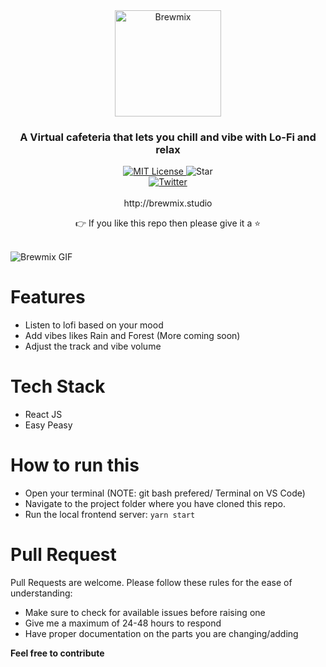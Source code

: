 <div align="center">
  <a href="http://brewmix.studio"><img src="https://i.ibb.co/GQffCtr/Screenshot-2022-10-17-at-3-25-18-PM.png" alt="Brewmix" height=170></a>
  <br />
  <h3>A Virtual cafeteria that lets you chill and vibe with Lo-Fi and relax</h3>
  <a href="https://github.com/S-ayanide/Brewmix/blob/master/LICENSE.md">
    <img alt="MIT License" src="https://img.shields.io/github/license/S-ayanide/Brewmix" />
  </a>
  <img alt="Star" src="https://img.shields.io/github/stars/S-ayanide/Brewmix" />
  <br />
  <a href="https://twitter.com/s_ayanide">
    <img alt="Twitter" src="https://img.shields.io/twitter/url.svg?label=%40s_ayanide&style=social&url=https%3A%2F%2Ftwitter.com%2Fs_ayanide" />
  </a>
  <br />
  <br />
  <div>
    http://brewmix.studio
  </div>
  <p>👉 If you like this repo then please give it a ⭐️</p>
  <br />
</div>

<img src="./assets/brewmix.gif" alt="Brewmix GIF" />

# Features

* Listen to lofi based on your mood
* Add vibes likes Rain and Forest (More coming soon)
* Adjust the track and vibe volume

# Tech Stack

* React JS
* Easy Peasy

# How to run this

* Open your terminal (NOTE: git bash prefered/ Terminal on VS Code)
* Navigate to the project folder where you have cloned this repo.
* Run the local frontend server: `yarn start`

# Pull Request
Pull Requests are welcome. Please follow these rules for the ease of understanding:

* Make sure to check for available issues before raising one
* Give me a maximum of 24-48 hours to respond
* Have proper documentation on the parts you are changing/adding

**Feel free to contribute**
